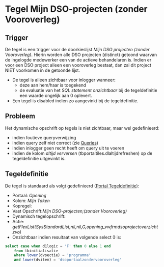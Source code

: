 # Tegel Mijn DSO-projecten (zonder Vooroverleg)

## Trigger

De tegel is een trigger voor de doorkieslijst *Mijn DSO projecten (zonder Vooroverleg)*. Hierin worden alle DSO projecten (distinct) getoond waarvan de ingelogde medewerker een van de actieve behandelaren is. Indien er voor een DSO project alleen een vooroverleg bestaat, dan zal dit project NIET voorkomen in de getoonde lijst.

  * De tegel is alleen zichtbaar voor inlogger wanneer: 
    * deze aan hem/haar is toegekend 
    * de evaluatie van het *SQL statement onzichtbaar* bij de tegeldefinitie een waarde ongelijk aan 0 oplevert. 
  * Een tegel is disabled indien zo aangevinkt bij de tegeldefinitie.

## Probleem

Het dynamische opschrift op tegels is niet zichtbaar, maar wel gedefinieerd:

  * indien foutieve queryverwijzing 
  * indien query zelf niet correct (zie [Queries](/docs/instellen_inrichten/queries.md))
  * indien inlogger geen recht heeft om query uit te voeren 
  * indien de kolom *altijd verversen* (tbportaltiles.dlaltijdrefreshen) op de tegeldefinitie uitgevinkt is.

## Tegeldefinitie

De tegel is standaard als volgt gedefinieerd ([Portal Tegeldefinitie](/docs/instellen_inrichten/portaldefinitie/portal_tegel.md)):

  * Portaal: *Opening*
  * Kolom: *Mijn Taken*
  * Kopregel:
  * Vast Opschrift:*Mijn DSO-projecten;(zonder Vooroverleg)*
  * Dynamisch tegelopschrift:
  * Actie: *getFlexList(SysStandardList,nil,nil,G,opening_vwfrmdsoprojectoverzichtzvo)*
  * Onzichtbaar indien resultaat van volgende select 0 is: 
```sql
select case when d1logic = 'F' then 0 else 1 end 
    from tbinitialisatie 
    where lower(dvsectie) = 'programma' 
    and lower(dvitem) = 'dsoportaalzondervooroverleg'
```

